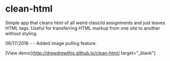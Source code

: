 # clean-html
Simple app that cleans html of all weird class/id assignments and just leaves HTML tags. Useful for transferring HTML markup from one site to another without styling.

06/17/2016 - - Added image pulling feature.

[View demo](http://drewdrewthis.github.io/clean-html/ target="_blank")